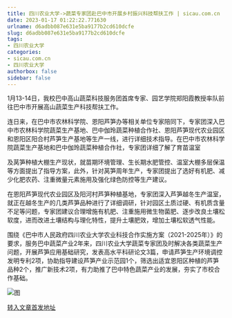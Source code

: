 ```yaml
---
title: 四川农业大学->蔬菜专家团赴巴中市开展乡村振兴科技帮扶工作 | sicau.com.cn
date: 2023-01-17 01:22:22.771630
urlname: d6adbb087e631e5ba9177b2cd610dcfe
slug: d6adbb087e631e5ba9177b2cd610dcfe
tags: 
- 四川农业大学
categories:
- sicau.com.cn
- 四川农业大学
authorbox: false
sidebar: false
---
```

1月13-14日，我校巴中高山蔬菜科技服务团首席专家、园艺学院郑阳霞教授率队前往巴中市开展高山蔬菜生产科技帮扶工作。

连日来，在巴中市农林科学院、恩阳芦笋办等相关单位专家陪同下，专家团深入巴中市农林科学院蔬菜生产基地、巴中伽玲蔬菜种植合作社、恩阳芦笋现代农业园区和恩阳区阳合村芦笋生产基地等生产一线，进行详细技术指导。在巴中市农林科学院蔬菜生产基地和巴中伽玲蔬菜种植合作社，专家团详细了解了育苗温室
<!--more-->
及莴笋种植大棚生产现状，就苗期环境管理、生长期水肥管控、温室大棚多层保温等方面提出了指导方案，此外，针对莴笋周年生产，专家团提出了选好有机肥、减少化肥农药、注重微量元素施用及强化绿色防控等生产建议。

在恩阳芦笋现代农业园区及阳河村芦笋种植基地，专家团深入芦笋越冬生产温室，就正在越冬生产的几类芦笋品种进行了详细调研，针对园区土质过硬、有机质含量不足等问题，专家团建议合理增施有机肥、注重施用微生物菌肥、逐步改良土壤松软度，进而改进土壤结构与理化特性，提升土壤肥效，增加土壤松软透气性能。

围绕《巴中市人民政府四川农业大学农业科技合作实施方案（2021-2025年）》的要求，服务巴中蔬菜产业2年来，四川农业大学蔬菜专家团及时解决各类蔬菜生产问题，开展芦笋应用基础研究，发表高水平科研论文3篇，申请芦笋生产环境调控发明专利2项，协助指导建设芦笋产业示范园1个，筛选出适宜恩阳区种植的芦笋品种2个，推广新技术2项，有力助推了巴中特色蔬菜产业的发展，夯实了市校合作基础。

![图](https://news.sicau.edu.cn/__local/1/AA/D1/F00E091C3EF7E0A5819BE1A5D57_6D19AB5A_5B386.png)

[转入文章首发地址](https://news.sicau.edu.cn/info/1078/70870.htm)